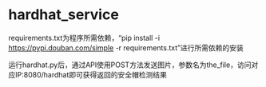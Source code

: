# hardhat_service
requirements.txt为程序所需依赖，“pip install -i https://pypi.douban.com/simple -r requirements.txt”进行所需依赖的安装


运行hardhat.py后，通过API使用POST方法发送图片，参数名为the_file，访问对应IP:8080/hardhat即可获得返回的安全帽检测结果
